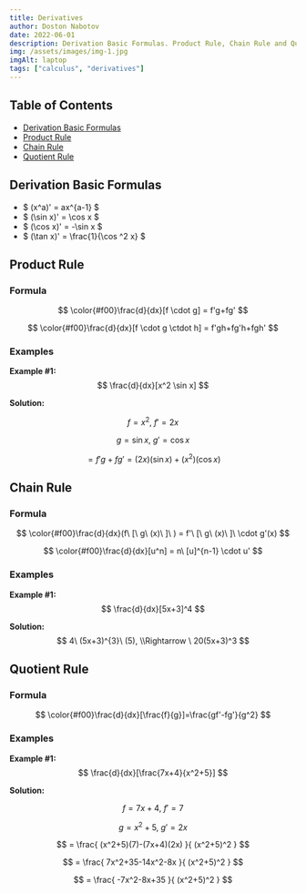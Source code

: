 ```yaml
---
title: Derivatives
author: Doston Nabotov
date: 2022-06-01
description: Derivation Basic Formulas. Product Rule, Chain Rule and Quotient Rule. Where and how to use these rules. Also, examples at the end
img: /assets/images/img-1.jpg
imgAlt: laptop
tags: ["calculus", "derivatives"]
---
```


## Table of Contents

- [Derivation Basic Formulas](#basic-formulas)
- [Product Rule](#product-rule)
- [Chain Rule](#chain-rule)
- [Quotient Rule](#quotient-rule)

## Derivation Basic Formulas <a name="basic-formulas"></a>

  - $ (x^a)' = ax^{a-1} $
  - $ (\sin x)' = \cos x $
  - $ (\cos x)' = -\sin x $
  - $ (\tan x)' = \frac{1}{\cos ^2 x} $

## Product Rule <a name="product-rule"></a>

### Formula

$$ \color{#f00}\frac{d}{dx}[f \cdot g] = f'g+fg' $$

$$ \color{#f00}\frac{d}{dx}[f \cdot g \ctdot h] = f'gh+fg'h+fgh' $$

### Examples

**Example #1:** $$ \frac{d}{dx}[x^2 \sin x] $$

**Solution:** 

$$ f = x^2,\ f' = 2x $$

$$ g = \sin x, \ g' = \cos x $$

$$ = f'g+fg' = (2x)(\sin x) + (x^2)(\cos x) $$

## Chain Rule <a name="chain-rule"></a>

### Formula

$$ \color{#f00}\frac{d}{dx}(f\ [\ g\ (x)\ ]\ ) = f'\ [\ g\ (x)\ ]\ \cdot g'(x) $$

$$ \color{#f00}\frac{d}{dx}[u^n] = n\ [u]^{n-1} \cdot u' $$


### Examples

**Example #1:** $$ \frac{d}{dx}[5x+3]^4 $$


**Solution:** $$ 4\ (5x+3)^{3}\ (5), \\Rightarrow \ 20(5x+3)^3 $$


## Quotient Rule <a name="quotient-rule"></a>

### Formula

$$ \color{#f00}\frac{d}{dx}[\frac{f}{g}]=\frac{gf'-fg'}{g^2} $$

### Examples

**Example #1:** $$ \frac{d}{dx}[\frac{7x+4}{x^2+5}] $$

**Solution:** 


$$ f = 7x+4,\ f' = 7 $$

$$ g = x^2+5, \ g' = 2x $$

$$ = \frac{ (x^2+5)(7)-(7x+4)(2x) }{ (x^2+5)^2 } $$

$$ = \frac{ 7x^2+35-14x^2-8x }{ (x^2+5)^2 } $$

$$ = \frac{ -7x^2-8x+35 }{ (x^2+5)^2 } $$
